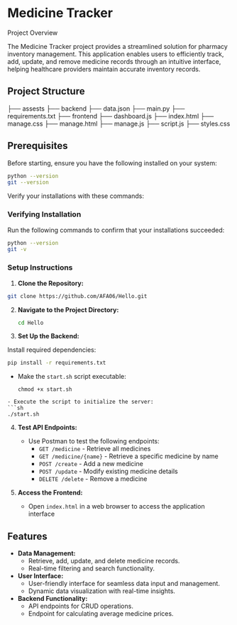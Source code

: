 # Medicine Tracker

Project Overview

The Medicine Tracker project provides a streamlined solution for pharmacy inventory management. This application enables users to efficiently track, add, update, and remove medicine records through an intuitive interface, helping healthcare providers maintain accurate inventory records.


## Project Structure

├── assests
├── backend
   ├── data.json
   ├── main.py
   ├── requirements.txt
├── frontend
   ├── dashboard.js
   ├── index.html
   ├── manage.css
   ├── manage.html
   ├── manage.js
   ├── script.js
   ├── styles.css

 

## Prerequisites 
Before starting, ensure you have the following installed on your system:

```sh
python --version
git --version
```
Verify your installations with these commands:

### Verifying Installation
Run the following commands to confirm that your installations succeeded:
```bash
python --version
git -v
```

### Setup Instructions

1. **Clone the Repository:**
 ```sh
git clone https://github.com/AFA06/Hello.git
 ```

2. **Navigate to the Project Directory:**
   ```sh
   cd Hello
   ```

4. **Set Up the Backend:**

Install required dependencies:
```sh
pip install -r requirements.txt
```

 - Make the `start.sh` script executable:
   ```
   chmod +x start.sh
  ```
 - Execute the script to initialize the server:
 ```sh
  ./start.sh
  ```

4. **Test API Endpoints:**
   - Use Postman to test the following endpoints:
     - `GET /medicine` - Retrieve all medicines
     - `GET /medicine/{name}` - Retrieve a specific medicine by name
     - `POST /create` - Add a new medicine
     - `POST /update` -  Modify existing medicine details
     - `DELETE /delete` - Remove a medicine

5. **Access the Frontend:**
   - Open `index.html` in a web browser to access the application interface
## Features
- **Data Management:**
  - Retrieve, add, update, and delete medicine records.
  - Real-time filtering and search functionality.
- **User Interface:**
  - User-friendly interface for seamless data input and management.
  - Dynamic data visualization with real-time insights.
- **Backend Functionality:**
  - API endpoints for CRUD operations.
  - Endpoint for calculating average medicine prices.